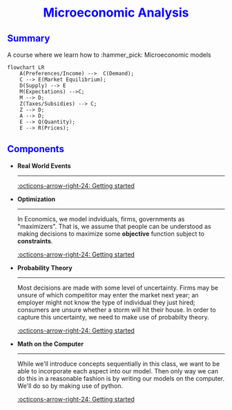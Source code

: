 <h1 style="text-align: center;color:blue;">Microeconomic Analysis</h1>

<h2 style="text-align: left;color:blue;">Summary</h2>

A course where we learn how to :hammer_pick: Microeconomic models 

```mermaid
flowchart LR
    A(Preferences/Income) -->  C(Demand);
    C --> E(Market Equilibrium);
    D(Supply) --> E
    M(Expectations) -->C;
    M --> D;
    Z(Taxes/Subsidies) --> C;
    Z --> D;
    A --> D;
    E --> Q(Quantity);
    E --> R(Prices);
```

<h2 style="text-align: left;color:blue;">Components</h2>

<div class="grid cards" markdown>

-   __Real World Events__

    ---



    [:octicons-arrow-right-24: Getting started](#)

-   __Optimization__

    ---

    In Economics, we model indviduals, firms, governments as "maximizers". That is, 
    we assume that people can be understood as making decisions to maximize some **objective** function subject to **constraints**.

    [:octicons-arrow-right-24: Getting started](#)

-   __Probability Theory__

    ---

    Most decisions are made with some level of uncertainty. Firms may be unsure of which compeititor may enter the market next year; an employer might not know the type of individual they just hired; consumers are unsure whether a storm will hit their house. In order to capture this uncertainty, we need to make use of probabilty theory.

    [:octicons-arrow-right-24: Getting started](#)

-   __Math on the Computer__

    ---

    While we'll introduce concepts sequentially in this class, we want to be able to incorporate each aspect into our model. Then only way we can do this in a reasonable fashion is by writing our models on the computer. We'll do so by making use of python. 

    [:octicons-arrow-right-24: Getting started](#)

</div>




<!-- 
<div class="grid cards" markdown>

- Real World
- Model
- Solver

</div> -->

  
<!-- 
### **Schedule**

| Date      | Topic | Assignments| 
| :----:  |    :----:   |       :----:  | 
| 09/07   | [Course Overview](overview/overview.md), [Why Model](./chapters/why_model.md) |  |
| 09/09   | [Constraints (1)](./chapters/constraints/constraints_overview.md) |  |
| 09/14   | [Constraints (2)](./chapters/constraints/budget_contraints.md) | Posted Problem Set One |
| 09/16   | [Constraints (3)](./chapters/constraints/exploring_choice.md) |  |
| 09/19   | [Intro Uncertainty](./chapters/constraints/uncertainty.md) |  |
| 09/21   | [Utility (1)](./chapters/objectives/utility.md) |  |
| 09/23   | [Utility (2)](./chapters/objectives/utility.md) | Problem Set One Due  |
| 09/26   | Implicit Functions & Differentiation |  |
| 09/28   | [Technology](./chapters/objectives/production_constraints.md) |  |
| 09/30   | [Profit ](./chapters/objectives/profit.md)  | Draft of Written Response Due  | 
| 10/03   | [Solving Models](./chapters/solving_models.md) | Problem Set Two Posted| 
| 10/05   | Profit Maximization | | 
| 10/07   | [Consumer Heterogeneity](./chapters/slides/conumers.md) | | 
| 10/11   | Midterm Review | | 
| 10/12   | Midterm | | 
| 10/14   | [Demand](./chapters/applications/demand.md) | |
| 10/17   | [Comparative Statics](./chapters/comparative_statics.md) | |
| 10/19   | [Optimal Policy](./chapters/slides/optimal_policy.md)| |
| 10/21   | [Game Theory (1)](./chapters/applications/game%20theory.md) | |
| 10/24   | [Choice Uncertainty (1)](./chapters/slides/choice_uncertainty.md) | [Problem Set 3](https://github.com/pharringtonp19/mecon/blob/main/notebooks/problem_sets/assignments/Problem_Set_Three.ipynb) | 
| 10/26   | [Choice Uncertainty (2)](./chapters/slides/choice_uncertainty.md) | | 
| 10/28   | [Game Theory (2)](./chapters/applications/game%20theory.md) | |
|10/31 | [Math on the Computer](https://github.com/pharringtonp19/mecon/blob/main/notebooks/Problem_Set_4_Preparation.ipynb) |  [Problem Set 4](https://github.com/pharringtonp19/mecon/blob/main/notebooks/problem_sets/assignments/Problem_Set_Four.ipynb) | 
| 11/02   | [Choice Uncertainty (3)](./chapters/slides/choice_uncertainty.md) | | 
| 11/04   | [Choice Uncertainty (4)](./chapters/slides/choice_uncertainty.md) | | 
|11/07 | [Asymmetric Information (1)](./chapters/markets/information.md) |  [Problem Set 5](https://github.com/pharringtonp19/mecon/blob/main/notebooks/problem_sets/assignments/Design_Your_Own_Market_Correction.ipynb) | 
| 11/09  | [Mathematics of Equilibrium](./chapters/markets/information.md) | | 
| 11/11  | [Asymmetric Information (2)](./chapters/markets/information.md) || 
| 11/14  | [Asymmetric Information (3)](./chapters/markets/information.md) | | 
| 11/16  | [Asymmetric Information (4)](./chapters/markets/information.md) || 
| 11/18  | Midterm Review || 
| 11/21  | Midterm | |  -->


